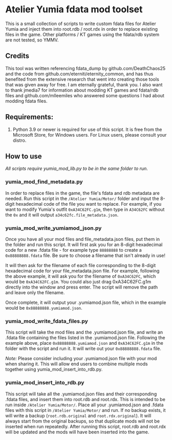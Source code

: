 # Atelier Yumia fdata mod toolset

This is a small collection of scripts to write custom fdata files for Atelier Yumia and inject them into root.rdb / root.rdx in order to replace existing files in the game.  Other platforms / KT games using the fdata/rdb system are not tested, so YMMV.

## Credits

This tool was written referencing fdata_dump by github.com/DeathChaos25 and the code from github.com/eterniti/eternity_common, and has thus benefited from the extensive research that went into creating those tools that was given away for free.  I am eternally grateful, thank you.  I also want to thank jmedia7 for information about modding KT games and fdata/rdb files and github.com/mlleemiles who answered some questions I had about modding fdata files.

## Requirements:
1. Python 3.9 or newer is required for use of this script.  It is free from the Microsoft Store, for Windows users.  For Linux users, please consult your distro.

## How to use

*All scripts require yumia_mod_lib.py to be in the same folder to run.*

### yumia_mod_find_metadata.py
In order to replace files in the game, the file's fdata and rdb metadata are needed.  Run this script in the `/Atelier Yumia/Motor/` folder and input the 8-digit hexadecimal code of the file you want to replace.  For example, if you want to modify Yumia's outfit `0xA34C62FC.g1m`, then type in `A34C62FC` without the `0x` and it will output `a34c62fc.file_metadata.json`.

### yumia_mod_write_yumiamod_json.py
Once you have all your mod files and file_metadata.json files, put them in the folder and run this script.  It will first ask you for an 8-digit hexadecimal code for a new .fdata file - for example type `88888888` to create a `0x88888888.fdata` file.  Be sure to choose a filename that isn't already in use!

It will then ask for the filename of each file corresponding to the 8-digit hexadecimal code for your file_metadata.json file.  For example, following the above example, it will ask you for the filename of `0xA34C62FC`, which would be `0xA34C62FC.g1m`.  You could also just drag 0xA34C62FC.g1m directly into the window and press enter.  The script will remove the path and leave only the filename.

Once complete, it will output your .yumiamod.json file, which in the example would be `0x88888888.yumiamod.json`.

### yumia_mod_write_fdata_files.py
This script will take the mod files and the .yumiamod.json file, and write an .fdata file containing the files listed in the .yumiamod.json file.  Following the example above, place `0x88888888.yumiamod.json` and `0xA34C62FC.g1m` in the folder with the script and run it.  It will write out your `0x88888888.fdata` file.

*Note:* Please consider including your .yumiamod.json file with your mod when sharing it.  This will allow end users to combine multiple mods together using yumia_mod_insert_into_rdb.py.

### yumia_mod_insert_into_rdb.py
This script will take all the .yumiamod.json files and their corresponding .fdata files, and insert them into root.rdb and root.rdx.  This is intended to be run inside `/Atelier Yumia/Motor/`.  Place all your .yumiamod.json and .fdata files with this script in `/Atelier Yumia/Motor/` and run.  If no backup exists, it will write a backup (`root.rdb.original` and `root.rdx.original`).  It will always start from the original backups, so that duplicate mods will not be inserted when run repeatedly.  After running this script, root.rdb and root.rdx will be updated and the mods will have been inserted into the game. 
